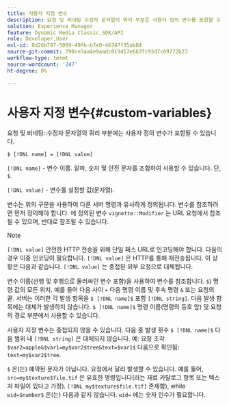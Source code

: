 ```yaml
---
title: 사용자 지정 변수
description: 요청 및 비네팅 수정자 문자열의 쿼리 부분은 사용자 정의 변수를 포함할 수 있다.
solution: Experience Manager
feature: Dynamic Media Classic,SDK/API
role: Developer,User
exl-id: 8d26b797-5099-49fb-b7e0-46747f35ab84
source-git-commit: 790ce3aa4e9aadc019d17e663fc93d7c69772b23
workflow-type: tm+mt
source-wordcount: '247'
ht-degree: 0%

---
```


# 사용자 지정 변수{#custom-variables}

요청 및 비네팅::수정자 문자열의 쿼리 부분에는 사용자 정의 변수가 포함될 수 있습니다.

`$ [!DNL name] = [!DNL value]`

`[!DNL name]` - 변수 이름. 알파, 숫자 및 안전 문자를 조합하여 사용할 수 있습니다. 단, `$`.

`[!DNL value]` - 변수를 설정할 값(문자열).

변수는 위의 구문을 사용하여 다른 서버 명령과 유사하게 정의됩니다. 변수를 참조하려면 먼저 정의해야 합니다. 에 정의된 변수 `vignette::Modifier` 는 URL 요청에서 참조될 수 있으며, 반대로 참조될 수 있습니다.

>[!NOTE]
>
>`[!DNL value]` 안전한 HTTP 전송을 위해 단일 패스 URL로 인코딩해야 합니다. 다음의 경우 이중 인코딩이 필요합니다. `[!DNL value]` 은 HTTP를 통해 재전송됩니다. 이 상황은 다음과 같습니다. `[!DNL value]` 는 중첩된 외부 요청으로 대체됩니다.

변수 이름(선행 및 후행으로 둘러싸인 변수 포함)을 사용하여 변수를 참조합니다. `$`) 명령 값의 모든 위치. 예를 들어 다음 사이 `=`  다음 명령 이름 및 후속 명령 `&` 또는 요청의 끝. 서버는 이러한 각 발생 항목을 `$ [!DNL name]$` 포함 `[!DNL string]`. 다음 발생 항목에는 대체가 발생하지 않습니다. `$ [!DNL name]$` 명령 이름(명령의 등호 앞) 및 요청의 경로 부분에서 사용할 수 있습니다.

사용자 지정 변수는 중첩되지 않을 수 있습니다. 다음 중 발생 횟수 `$ [!DNL name]$` 다음 범위 내 `[!DNL string]` 은 대체되지 않습니다. 예: 요청 조각 `$var2=apple&$var1=my$var2$tree&text=$var1$` 다음으로 확인됨: `text=my$var2$tree`.

`$` 은(는) 예약된 문자가 아닙니다. 요청에서 달리 발생할 수 있습니다. 예를 들어, `src=my$texture$file.tif` 은 유효한 명령입니다(라는 재료 카탈로그 항목 또는 텍스처 파일이 있다고 가정). `[!DNL my$texture$file.tif]` 존재함), while `wid=$number$` 은(는) 다음과 같지 않습니다. `wid=` 에는 숫자 인수가 필요합니다.
